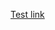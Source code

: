 [---]: #

[title: "Paper Title Number 1"]: #

[collection: publications]: #

[permalink: /publication/2009-10-01-paper-title-number-1]: #

[excerpt: 'This paper is about the number 1. The number 2 is left for future work.']: #

[date: 2009-10-01]: #

[venue: 'Journal 1']: #

[paperurl: 'http://academicpages.github.io/files/paper1.pdf']: #

[citation: 'Your Name, You. (2009). &quot;Paper Title Number 1.&quot; <i>Journal 1</i>. 1(1).']: #

[---]: #

[This paper is about the number 1. The number 2 is left for future work.]: #

[Test link](http://willfuller.github.io/files/paper1.pdf)


[Recommended citation: Your Name, You. (2009). "Paper Title Number 1." <i>Journal 1</i>. 1(1).]: #

